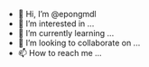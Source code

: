 - 👋 Hi, I’m @epongmdl
- 👀 I’m interested in ...
- 🌱 I’m currently learning ...
- 💞️ I’m looking to collaborate on ...
- 📫 How to reach me ...

<!---
epongmdl/epongmdl is a ✨ special ✨ repository because its `README.md` (this file) appears on your GitHub profile.
You can click the Preview link to take a look at your changes.
--->
